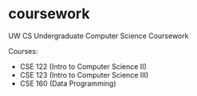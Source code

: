 # coursework
UW CS Undergraduate Computer Science Coursework

Courses:

- CSE 122 (Intro to Computer Science II)
- CSE 123 (Intro to Computer Science III)
- CSE 160 (Data Programming)

